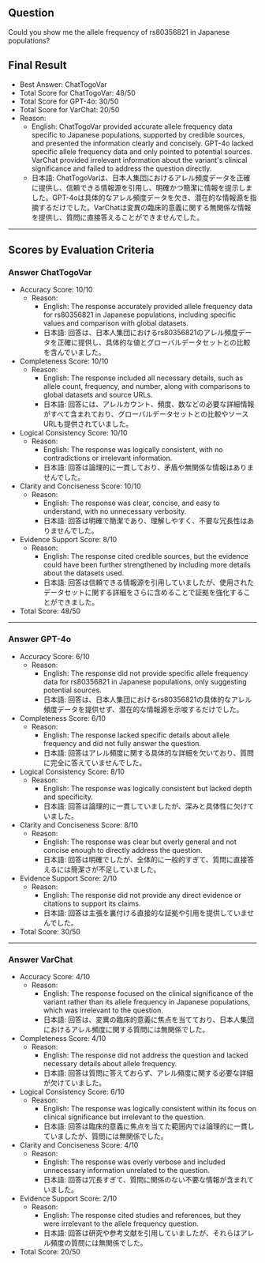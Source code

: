 ## Question

Could you show me the allele frequency of rs80356821 in Japanese populations?

## Final Result

- Best Answer: ChatTogoVar
- Total Score for ChatTogoVar: 48/50
- Total Score for GPT-4o: 30/50
- Total Score for VarChat: 20/50
- Reason:
  - English: ChatTogoVar provided accurate allele frequency data specific to Japanese populations, supported by credible sources, and presented the information clearly and concisely. GPT-4o lacked specific allele frequency data and only pointed to potential sources. VarChat provided irrelevant information about the variant's clinical significance and failed to address the question directly.
  - 日本語: ChatTogoVarは、日本人集団におけるアレル頻度データを正確に提供し、信頼できる情報源を引用し、明確かつ簡潔に情報を提示しました。GPT-4oは具体的なアレル頻度データを欠き、潜在的な情報源を指摘するだけでした。VarChatは変異の臨床的意義に関する無関係な情報を提供し、質問に直接答えることができませんでした。

---

## Scores by Evaluation Criteria

### Answer ChatTogoVar
- Accuracy Score: 10/10
  - Reason: 
    - English: The response accurately provided allele frequency data for rs80356821 in Japanese populations, including specific values and comparison with global datasets.
    - 日本語: 回答は、日本人集団におけるrs80356821のアレル頻度データを正確に提供し、具体的な値とグローバルデータセットとの比較を含んでいました。
- Completeness Score: 10/10
  - Reason: 
    - English: The response included all necessary details, such as allele count, frequency, and number, along with comparisons to global datasets and source URLs.
    - 日本語: 回答には、アレルカウント、頻度、数などの必要な詳細情報がすべて含まれており、グローバルデータセットとの比較やソースURLも提供されていました。
- Logical Consistency Score: 10/10
  - Reason: 
    - English: The response was logically consistent, with no contradictions or irrelevant information.
    - 日本語: 回答は論理的に一貫しており、矛盾や無関係な情報はありませんでした。
- Clarity and Conciseness Score: 10/10
  - Reason: 
    - English: The response was clear, concise, and easy to understand, with no unnecessary verbosity.
    - 日本語: 回答は明確で簡潔であり、理解しやすく、不要な冗長性はありませんでした。
- Evidence Support Score: 8/10
  - Reason: 
    - English: The response cited credible sources, but the evidence could have been further strengthened by including more details about the datasets used.
    - 日本語: 回答は信頼できる情報源を引用していましたが、使用されたデータセットに関する詳細をさらに含めることで証拠を強化することができました。
- Total Score: 48/50

---

### Answer GPT-4o
- Accuracy Score: 6/10
  - Reason: 
    - English: The response did not provide specific allele frequency data for rs80356821 in Japanese populations, only suggesting potential sources.
    - 日本語: 回答は、日本人集団におけるrs80356821の具体的なアレル頻度データを提供せず、潜在的な情報源を示唆するだけでした。
- Completeness Score: 6/10
  - Reason: 
    - English: The response lacked specific details about allele frequency and did not fully answer the question.
    - 日本語: 回答はアレル頻度に関する具体的な詳細を欠いており、質問に完全に答えていませんでした。
- Logical Consistency Score: 8/10
  - Reason: 
    - English: The response was logically consistent but lacked depth and specificity.
    - 日本語: 回答は論理的に一貫していましたが、深みと具体性に欠けていました。
- Clarity and Conciseness Score: 8/10
  - Reason: 
    - English: The response was clear but overly general and not concise enough to directly address the question.
    - 日本語: 回答は明確でしたが、全体的に一般的すぎて、質問に直接答えるには簡潔さが不足していました。
- Evidence Support Score: 2/10
  - Reason: 
    - English: The response did not provide any direct evidence or citations to support its claims.
    - 日本語: 回答は主張を裏付ける直接的な証拠や引用を提供していませんでした。
- Total Score: 30/50

---

### Answer VarChat
- Accuracy Score: 4/10
  - Reason: 
    - English: The response focused on the clinical significance of the variant rather than its allele frequency in Japanese populations, which was irrelevant to the question.
    - 日本語: 回答は、変異の臨床的意義に焦点を当てており、日本人集団におけるアレル頻度に関する質問には無関係でした。
- Completeness Score: 4/10
  - Reason: 
    - English: The response did not address the question and lacked necessary details about allele frequency.
    - 日本語: 回答は質問に答えておらず、アレル頻度に関する必要な詳細が欠けていました。
- Logical Consistency Score: 6/10
  - Reason: 
    - English: The response was logically consistent within its focus on clinical significance but irrelevant to the question.
    - 日本語: 回答は臨床的意義に焦点を当てた範囲内では論理的に一貫していましたが、質問には無関係でした。
- Clarity and Conciseness Score: 4/10
  - Reason: 
    - English: The response was overly verbose and included unnecessary information unrelated to the question.
    - 日本語: 回答は冗長すぎて、質問に関係のない不要な情報が含まれていました。
- Evidence Support Score: 2/10
  - Reason: 
    - English: The response cited studies and references, but they were irrelevant to the allele frequency question.
    - 日本語: 回答は研究や参考文献を引用していましたが、それらはアレル頻度の質問には無関係でした。
- Total Score: 20/50